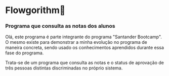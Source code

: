 # Flowgorithm:large_orange_diamond:

### Programa que consulta as notas dos alunos 

Olá, este programa é parte integrante do programa "Santander Bootcamp". O mesmo existe para demonstrar a minha evolução no programa de maneira concreta, sendo usado os conhecimentos aprendidos durante essa fase do programa.

Trata-se de um programa que consulta as notas e o status de aprovação de três pessoas distintas discriminadas no próprio sistema.

